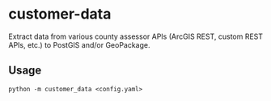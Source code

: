 # customer-data

Extract data from various county assessor APIs (ArcGIS REST, custom REST APIs, etc.) to PostGIS and/or GeoPackage.

## Usage

    python -m customer_data <config.yaml> 